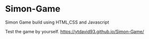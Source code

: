 # Simon-Game
Simon Game build using HTML,CSS and Javascript

Test the game by yourself.
https://ytdavid93.github.io/Simon-Game/
